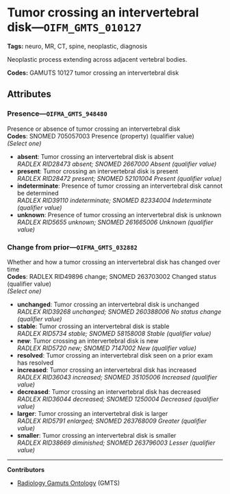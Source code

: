 # Tumor crossing an intervertebral disk—`OIFM_GMTS_010127`

**Tags:** neuro, MR, CT, spine, neoplastic, diagnosis

Neoplastic process extending across adjacent vertebral bodies.

**Codes:** GAMUTS 10127 tumor crossing an intervertebral disk

## Attributes

### Presence—`OIFMA_GMTS_948480`

Presence or absence of tumor crossing an intervertebral disk  
**Codes**: SNOMED 705057003 Presence (property) (qualifier value)  
*(Select one)*

- **absent**: Tumor crossing an intervertebral disk is absent  
_RADLEX RID28473 absent; SNOMED 2667000 Absent (qualifier value)_
- **present**: Tumor crossing an intervertebral disk is present  
_RADLEX RID28472 present; SNOMED 52101004 Present (qualifier value)_
- **indeterminate**: Presence of tumor crossing an intervertebral disk cannot be determined  
_RADLEX RID39110 indeterminate; SNOMED 82334004 Indeterminate (qualifier value)_
- **unknown**: Presence of tumor crossing an intervertebral disk is unknown  
_RADLEX RID5655 unknown; SNOMED 261665006 Unknown (qualifier value)_

### Change from prior—`OIFMA_GMTS_032882`

Whether and how a tumor crossing an intervertebral disk has changed over time  
**Codes**: RADLEX RID49896 change; SNOMED 263703002 Changed status (qualifier value)  
*(Select one)*

- **unchanged**: Tumor crossing an intervertebral disk is unchanged  
_RADLEX RID39268 unchanged; SNOMED 260388006 No status change (qualifier value)_
- **stable**: Tumor crossing an intervertebral disk is stable  
_RADLEX RID5734 stable; SNOMED 58158008 Stable (qualifier value)_
- **new**: Tumor crossing an intervertebral disk is new  
_RADLEX RID5720 new; SNOMED 7147002 New (qualifier value)_
- **resolved**: Tumor crossing an intervertebral disk seen on a prior exam has resolved  
- **increased**: Tumor crossing an intervertebral disk has increased  
_RADLEX RID36043 increased; SNOMED 35105006 Increased (qualifier value)_
- **decreased**: Tumor crossing an intervertebral disk has decreased  
_RADLEX RID36044 decreased; SNOMED 1250004 Decreased (qualifier value)_
- **larger**: Tumor crossing an intervertebral disk is larger  
_RADLEX RID5791 enlarged; SNOMED 263768009 Greater (qualifier value)_
- **smaller**: Tumor crossing an intervertebral disk is smaller  
_RADLEX RID38669 diminished; SNOMED 263796003 Lesser (qualifier value)_

---

**Contributors**

- [Radiology Gamuts Ontology](https://gamuts.net/) (GMTS)